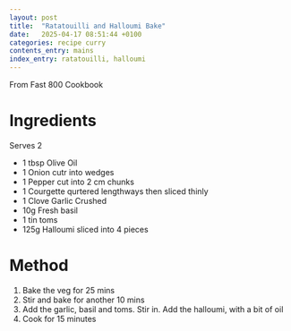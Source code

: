 ```yaml
---
layout: post
title:  "Ratatouilli and Halloumi Bake"
date:   2025-04-17 08:51:44 +0100
categories: recipe curry
contents_entry: mains
index_entry: ratatouilli, halloumi
---
```


From Fast 800 Cookbook

# Ingredients
Serves 2
- 1 tbsp Olive Oil
- 1 Onion cutr into wedges
- 1 Pepper cut into 2 cm chunks
- 1 Courgette qurtered lengthways then sliced thinly
- 1 Clove Garlic Crushed
- 10g Fresh basil
- 1 tin toms
- 125g Halloumi sliced into 4 pieces

# Method

1. Bake the veg for 25 mins
1. Stir and bake for another 10 mins
1. Add the garlic, basil and toms. Stir in. Add the halloumi, with a bit of oil
1. Cook for 15 minutes